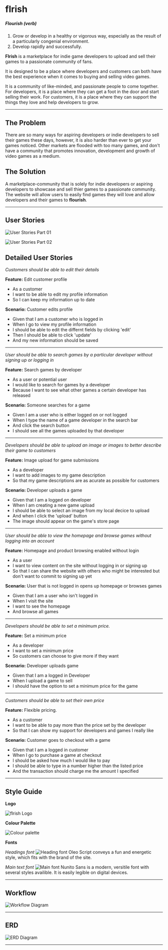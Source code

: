# flrish
##### Flourish (verb)
  1. Grow or develop in a healthy or vigorous way, especially as the result of a particularly congenial environment.
  2. Develop rapidly and successfully.

**Flrish** is a marketplace for indie game developers to upload and sell their games to a passionate community of fans. 

It is designed to be a place where developers and customers can both have the best experience when it comes to buying and selling video games.

It is a community of like-minded, and passionate people to come together. For developers, it is a place where they can get a foot in the door and start selling their work. For customers, it is a place where they can support the things they love and help developers to grow.

---

## The Problem

There are so many ways for aspiring developers or indie developers to sell their games these days, however, it is also harder than ever to get your games noticed. Other markets are flooded with too many games, and don't have a community that promotes innovation, development and growth of video games as a medium. 

## The Solution

A marketplace-community that is solely for indie developers or aspiring developers to showcase and sell thier games to a passionate community. The website will allow users to easily find games they will love and allow developers and their games to **flourish**.

---

## User Stories

![User Stories Part 01](./user-story-01.png)

![User Stories Part 02](./user-story-02.png)


## Detailed User Stories

*Customers should be able to edit their details*

**Feature:** Edit customer profile

* As a customer
* I want to be able to edit my profile information
* So I can keep my information up to date

**Scenario:** Customer edits profile

* Given that I am a customer who is logged in
* When I go to view my profile information
* I should be able to edit the differnt fields by clicking 'edit'
* Then I should be able to click 'update'
* And my new information should be saved

---

*User should be able to search games by a particular developer without signing up or logging in*

**Feature:** Search games by developer

* As a user or potential user
* I would like to search for games by a developer
* Because I want to see what other games a certain developer has released

**Scenario:** Someone searches for a game

* Given I am a user who is either logged on or not logged
* When I type the name of a game developer in the search bar
* And click the search button
* I should see all the games uploaded by that developer

---

*Developers should be able to upload an image or images to better describe their game to customers*

**Feature:** Image upload for game submissions

* As a developer
* I want to add images to my game description
* So that my game descriptions are as acurate as possible for customers

**Scenario:** Developer uploads a game

* Given that I am a logged on developer
* When I am creating a new game upload
* I should be able to select an image from my local decice to upload
* And when I click the 'upload' button
* The image should appear on the game's store page

---

*User should be able to view the homepage and browse games without logging into an account*

**Feature:** Homepage and product browsing enabled without login

* As a user
* I want to view content on the site without logging in or signing up
* So that I can share the website with others who might be interested but don't want to commit to signing up yet

**Scenario:** User that is not logged in opens up homepage or browses games

* Given that I am a user who isn't logged in
* When I visit the site
* I want to see the homepage
* And browse all games

---

*Developers should be able to set a minimum price.*

**Feature:** Set a minimum price

* As a developer
* I want to set a minimum price
* So customers can choose to give more if they want

**Scenario:** Developer uploads game

* Given that I am a logged in Developer
* When I upload a game to sell
* I should have the option to set a minimum price for the game

---

*Customers should be able to set their own price*

**Feature:** Flexible pricing.

* As a customer
* I want to be able to pay more than the price set by the developer
* So that I can show my support for developers and games I really like

**Scenario:** Customer goes to checkout with a game

* Given that I am a logged in customer
* When I go to purchase a game at checkout
* I should be asked how much I would like to pay
* I should be able to type in a number higher than the listed price
* And the transaction should charge me the amount I specified

---

## Style Guide

**Logo**

![flrish Logo](./flrish-logo.png)

**Colour Palette**

![Colour palette](./flrish-colour-palette.png)

**Fonts**

*Headings font* 
![Heading font](./flrish-headings.png)
Oleo Script conveys a fun and energetic style, which fits with the brand of the site.


*Main text font*
![Main font](./flrish-main.png)
Nunito Sans is a modern, versitile font with several styles availible. It is easily legible on digital devices.

___

## Workflow

![Workflow Diagram](./flrish-workflow.png)

---

## ERD

![ERD Diagram](./)

---

